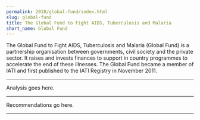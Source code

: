 ```yaml
---
permalink: 2018/global-fund/index.html
slug: global-fund
title: The Global Fund to Fight AIDS, Tuberculosis and Malaria
short_name: Global Fund
---
```


The Global Fund to Fight AIDS, Tuberculosis and Malaria (Global Fund) is a partnership organisation between governments, civil society and the private sector. It raises and invests finances to support in country programmes to accelerate the end of these illnesses. The Global Fund became a member of IATI and first published to the IATI Registry in November 2011.

---

Analysis goes here.

---

Recommendations go here.

---
